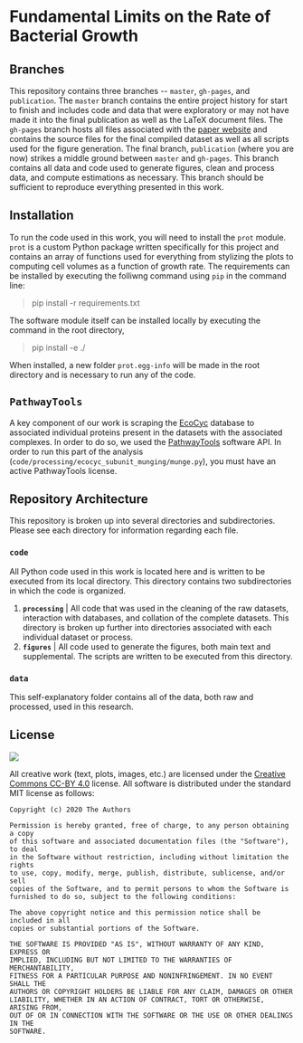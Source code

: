 # Fundamental Limits on the Rate of Bacterial Growth


## Branches
This repository contains three branches -- `master`, `gh-pages`, and
`publication`. The `master` branch contains the entire project history for
start to finish and includes code and data that were exploratory or may not
have made it into the final publication as well as the LaTeX document files.
The `gh-pages` branch hosts all files associated with the [paper
website](https://rpgroup.caltech.edu/growth_limits) and contains the source
files for the final compiled dataset as well as all scripts used for the
figure generation. The final branch, `publication` (where you are now)
strikes a middle ground between `master` and `gh-pages`. This branch contains
all data and code used to generate figures, clean and process data, and
compute estimations as necessary. This branch should be sufficient to
reproduce everything presented in this work.

## Installation
To run the code used in this work, you will need to install the `prot` module. `prot` 
is a custom Python package written specifically for this project and contains an 
array of functions used for everything from stylizing the plots to computing cell 
volumes as a function of growth rate. The requirements can be installed by executing the folliwng command using `pip` in the command line:

> pip install -r requirements.txt

The software module itself can be installed locally by executing the command in the root directory,

> pip install -e ./

When installed, a new folder `prot.egg-info` will be made in the root directory and is necessary 
to run any of the code. 

## `PathwayTools`
A key component of our work is scraping the [EcoCyc](https://ecocyc.org/) database to associated individual  proteins present in the datasets with the associated complexes. In order to do so,
we used the [PathwayTools](http://bioinformatics.ai.sri.com/ptools/) software API. 
In order to run this part of the analysis (`code/processing/ecocyc_subunit_munging/munge.py`), 
you must have an active PathwayTools license. 

## Repository Architecture
This repository is broken up into several directories and subdirectories. Please
see each directory for information regarding each file.

### `code`
All Python code used in this work is located here and is written to be
executed from its local directory. This directory contains two subdirectories
in which the code is organized.

1. **`processing`** | All code that was used in the cleaning of the raw datasets,
   interaction with databases, and collation of the complete datasets. This
   directory is broken up further into directories associated with each individual 
   dataset or process.
2. **`figures`** | All code used to generate the figures, both main text and supplemental.
    The scripts are written to be executed from this directory.

### `data` 
This self-explanatory folder contains all of the data, both raw and processed,
used in this research. 

## License
![](https://licensebuttons.net/l/by/3.0/88x31.png)


All creative work (text, plots, images, etc.) are licensed under the
[Creative Commons CC-BY 4.0](https://creativecommons.org/licenses/by/4.0/)
license. All software is distributed under the standard MIT license as
follows:

```
Copyright (c) 2020 The Authors

Permission is hereby granted, free of charge, to any person obtaining a copy
of this software and associated documentation files (the "Software"), to deal
in the Software without restriction, including without limitation the rights
to use, copy, modify, merge, publish, distribute, sublicense, and/or sell
copies of the Software, and to permit persons to whom the Software is
furnished to do so, subject to the following conditions:

The above copyright notice and this permission notice shall be included in all
copies or substantial portions of the Software.

THE SOFTWARE IS PROVIDED "AS IS", WITHOUT WARRANTY OF ANY KIND, EXPRESS OR
IMPLIED, INCLUDING BUT NOT LIMITED TO THE WARRANTIES OF MERCHANTABILITY,
FITNESS FOR A PARTICULAR PURPOSE AND NONINFRINGEMENT. IN NO EVENT SHALL THE
AUTHORS OR COPYRIGHT HOLDERS BE LIABLE FOR ANY CLAIM, DAMAGES OR OTHER
LIABILITY, WHETHER IN AN ACTION OF CONTRACT, TORT OR OTHERWISE, ARISING FROM,
OUT OF OR IN CONNECTION WITH THE SOFTWARE OR THE USE OR OTHER DEALINGS IN THE
SOFTWARE.
```